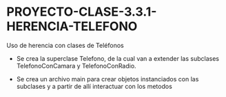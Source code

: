 # PROYECTO-CLASE-3.3.1-HERENCIA-TELEFONO

Uso de herencia con clases de Teléfonos

- Se crea la superclase Telefono, de la cual van a extender las subclases TelefonoConCamara y TelefonoConRadio.

- Se crea un archivo main para crear objetos instanciados con las subclases y a partir de allí interactuar con los metodos

